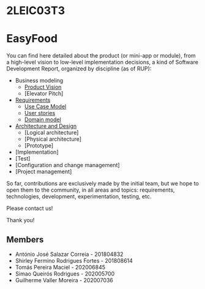 # 2LEIC03T3


# EasyFood

You can find here detailed about the product (or mini-app or module), from a high-level vision to low-level implementation decisions, a kind of Software Development Report, organized by discipline (as of RUP): 

* Business modeling 
  * [Product Vision](https://github.com/LEIC-ES-2021-22/2LEIC03T3/blob/main/docs/ProductVision.md)
  * [Elevator Pitch]
* [Requirements](https://github.com/LEIC-ES-2021-22/2LEIC03T3/blob/main/docs/requirements.md)
  * [Use Case Model](https://github.com/LEIC-ES-2021-22/2LEIC03T3/blob/main/docs/requirements.md#Use-case-model)
  * [User stories](https://github.com/LEIC-ES-2021-22/2LEIC03T3/blob/main/docs/requirements.md#User-stories)
  * [Domain model](https://github.com/LEIC-ES-2021-22/2LEIC03T3/blob/main/docs/requirements.md#Domain-model)
* [Architecture and Design](https://github.com/LEIC-ES-2021-22/2LEIC03T3/blob/main/docs/ArchitectureAndDesign.md)
  * [Logical architecture]
  * [Physical architecture]
  * [Prototype]
* [Implementation]
* [Test]
* [Configuration and change management]
* [Project management]

So far, contributions are exclusively made by the initial team, but we hope to open them to the community, in all areas and topics: requirements, technologies, development, experimentation, testing, etc.

Please contact us! 

Thank you!


## Members
- António José Salazar Correia - 201804832
- Shirley Fermino Rodrigues Fortes - 201808614
- Tomás Pereira Maciel - 202006845
- Simao Queirós Rodrigues - 202005700
- Guilherme Valler Moreira - 202007036


 
